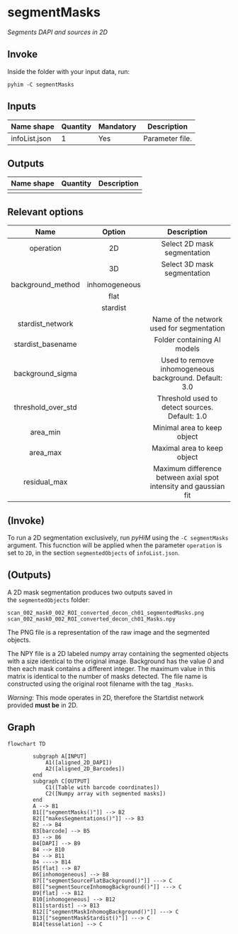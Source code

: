 # segmentMasks
*Segments DAPI and sources in 2D*

## Invoke
Inside the folder with your input data, run:
```shell
pyhim -C segmentMasks
```

## Inputs

|Name shape|Quantity|Mandatory|Description|
|---|---|---|---|
|infoList.json|1|Yes|Parameter file.|

## Outputs
|Name shape|Quantity|Description|
|---|---|---|
||||


## Relevant options
|Name|Option|Description|
|:-:|:-:|:-:|
|operation|2D| Select 2D mask segmentation|
||3D| Select 3D mask segmentation|
|background_method|inhomogeneous| |
||flat| | 
||stardist| |
|stardist_network| | Name of the network used for segmentation|
|stardist_basename| | Folder containing AI models|
|background_sigma| | Used to remove inhomogeneous background. Default: 3.0|
|threshold_over_std| | Threshold used to detect sources. Default: 1.0|
|area_min| | Minimal area to keep object|
|area_max| | Maximal area to keep object|
|residual_max| | Maximum difference between axial spot intensity and gaussian fit| 

## (Invoke)
To run a 2D segmentation exclusively, run *pyHiM* using the ``` -C segmentMasks ``` argument. This fucnction will be applied when the parameter ```operation``` is set to ```2D```, in the section ```segmentedObjects``` of ```infoList.json```. 



## (Outputs)

A 2D mask segmentation produces two outputs saved in the `segmentedObjects` folder:

```
scan_002_mask0_002_ROI_converted_decon_ch01_segmentedMasks.png
scan_002_mask0_002_ROI_converted_decon_ch01_Masks.npy
```

The PNG file is a representation of the raw image and the segmented objects.

The NPY file is a 2D labeled numpy array containing the segmented objects with a size identical to the original image. Background has the value _0_ and then each mask contains a different integer. The maximum value in this matrix is identical to the number of masks detected. The file name is constructed using the original root filename with the tag `_Masks`.

_Warning_: This mode operates in 2D, therefore the Startdist network provided **must be** in 2D.

## Graph

```{mermaid}
flowchart TD

		subgraph A[INPUT]
			A1([aligned_2D_DAPI])
			A2([aligned_2D_Barcodes])
		end
		subgraph C[OUTPUT]
			C1([Table with barcode coordinates])
			C2([Numpy array with segmented masks])
		end
		A --> B1
		B1[["segmentMasks()"]] --> B2
		B2[["makesSegmentations()"]] --> B3
		B2 --> B4
		B3[barcode] --> B5
		B3 --> B6
		B4[DAPI] --> B9
		B4 --> B10
		B4 --> B11
		B4 ----> B14
		B5[flat] --> B7
		B6[inhomogeneous] --> B8
		B7[["segmentSourceFlatBackground()"]] ---> C
		B8[["segmentSourceInhomogBackground()"]] ---> C
		B9[flat] --> B12
		B10[inhomogeneous] --> B12
		B11[stardist] --> B13
		B12[["segmentMaskInhomogBackground()"]] ---> C
		B13[["segmentMaskStardist()"]] ---> C
		B14[tesselation] --> C
		
	
```